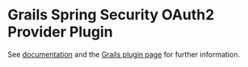 Grails Spring Security OAuth2 Provider Plugin
=============================================

See [documentation](http://bluesliverx.github.io/grails-spring-security-oauth2-provider/) and the
[Grails plugin page](http://grails.org/plugin/spring-security-oauth2-provider) for further information.
